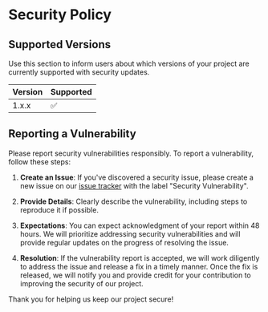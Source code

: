 # Security Policy

## Supported Versions

Use this section to inform users about which versions of your project are currently supported with security updates.

| Version | Supported          |
| ------- | ------------------ |
| 1.x.x   | :white_check_mark: |


## Reporting a Vulnerability

Please report security vulnerabilities responsibly. To report a vulnerability, follow these steps:

1. **Create an Issue**: If you've discovered a security issue, please create a new issue on our [issue tracker](link-to-issue-tracker) with the label "Security Vulnerability".

2. **Provide Details**: Clearly describe the vulnerability, including steps to reproduce it if possible.

3. **Expectations**: You can expect acknowledgment of your report within 48 hours. We will prioritize addressing security vulnerabilities and will provide regular updates on the progress of resolving the issue.

4. **Resolution**: If the vulnerability report is accepted, we will work diligently to address the issue and release a fix in a timely manner. Once the fix is released, we will notify you and provide credit for your contribution to improving the security of our project.

Thank you for helping us keep our project secure!